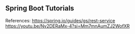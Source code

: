 ## Spring Boot Tutorials

References:
https://spring.io/guides/gs/rest-service  
https://youtu.be/Nv2DERaMx-4?si=Mm7mnAumZJ2WofXR
